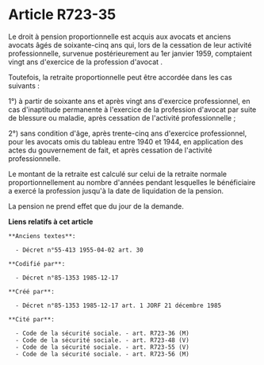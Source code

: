 # Article R723-35

Le droit à pension proportionnelle est acquis aux avocats et anciens avocats âgés de soixante-cinq ans qui, lors de la
cessation de leur activité professionnelle, survenue postérieurement au 1er janvier 1959, comptaient vingt ans d'exercice de
la profession d'avocat      . 

Toutefois, la retraite proportionnelle peut être accordée dans les cas suivants : 

1°) à partir de soixante ans et après vingt ans d'exercice professionnel, en cas d'inaptitude permanente à l'exercice de la
profession d'avocat par suite de blessure ou maladie, après cessation de l'activité professionnelle ; 

2°) sans condition d'âge, après trente-cinq ans d'exercice professionnel, pour les avocats omis du tableau entre 1940 et
1944, en application des actes du gouvernement de fait, et après cessation de l'activité professionnelle. 

Le montant de la retraite est calculé sur celui de la retraite normale proportionnellement au nombre d'années pendant
lesquelles le bénéficiaire a exercé la profession jusqu'à la date de liquidation de la pension. 

La pension ne prend effet que du jour de la demande.

**Liens relatifs à cet article**

	**Anciens textes**:

	  - Décret n°55-413 1955-04-02 art. 30

	**Codifié par**:

	  - Décret n°85-1353 1985-12-17

	**Créé par**:

	  - Décret n°85-1353 1985-12-17 art. 1 JORF 21 décembre 1985

	**Cité par**:

	  - Code de la sécurité sociale. - art. R723-36 (M)
	  - Code de la sécurité sociale. - art. R723-48 (V)
	  - Code de la sécurité sociale. - art. R723-55 (V)
	  - Code de la sécurité sociale. - art. R723-56 (M)
